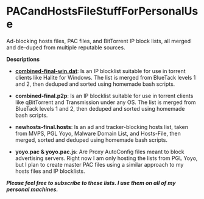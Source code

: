 # PACandHostsFileStuffForPersonalUse
Ad-blocking hosts files, PAC files, and BitTorrent IP block lists, all merged and de-duped from multiple reputable sources.

**Descriptions**

+ [**combined-final-win.dat**](https://github.com/bongochong/PACandHostsFileStuffForPersonalUse/raw/master/newhosts-final.hosts): Is an IP blocklist suitable for use in torrent clients like Halite for Windows. The list is merged from BlueTack levels 1 and 2, then deduped and sorted using homemade bash scripts.

* **combined-final.p2p**: Is an IP blocklist suitable for use in torrent clients like qBitTorrent and Transmission under any OS. The list is merged from BlueTack levels 1 and 2, then deduped and sorted using homemade bash scripts.

- **newhosts-final.hosts**: Is an ad and tracker-blocking hosts list, taken from MVPS, PGL Yoyo, Malware Domain List, and Hosts-File, then merged, sorted and deduped using homemade bash scripts. 

+ **yoyo.pac & yoyo.pac.js**: Are Proxy AutoConfig files meant to block advertising servers. Right now I am only hosting the lists from PGL Yoyo, but I plan to create master PAC files using a similar approach to my hosts files and IP blocklists.

***Please feel free to subscribe to these lists. I use them on all of my personal machines.***
